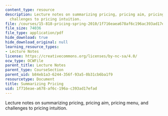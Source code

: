 ```yaml
---
content_type: resource
description: Lecture notes on summarizing pricing, pricing aim, pricing menu, and
  challenges to pricing intuition.
file: /courses/15-818-pricing-spring-2010/1f716eaea678af6c196ac393ad17efad_MIT15_818S10_lec08.pdf
file_size: 74036
file_type: application/pdf
hide_download: true
hide_download_original: null
learning_resource_types:
- Lecture Notes
license: https://creativecommons.org/licenses/by-nc-sa/4.0/
ocw_type: OCWFile
parent_title: Lecture Notes
parent_type: CourseSection
parent_uid: b84eb1a3-6244-356f-93a5-0b31cb6ba1f9
resourcetype: Document
title: Summarizing Pricing
uid: 1f716eae-a678-af6c-196a-c393ad17efad
---
```

Lecture notes on summarizing pricing, pricing aim, pricing menu, and challenges to pricing intuition.